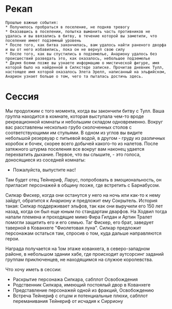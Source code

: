 # Рекап
    Прошлые важные события:
    * Получилось пробраться в поселение, не подняв тревогу
    * Оказавшись в поселении, попытка выманить часть противников не удалась и вы ввязались в битву, в течение которой вы заметили, что поселение имеет подземный уровень
    * После того, как битва закончилась, вам удалось найти раненого дворфа и вы от него избавились, пока он не вернул свою силу
    * После того, как вы спустились в подземелье, Анариону удалось без происшествий разведать это, как оказалось, небольшое подземелье
    * Двумя боями позже вы узнаете информацию о мистической фигуре, имя которой было на найденной в Силкстеде записке. Прочитав дневник Тулл, настоящее имя которой оказалось Элета Эрелл, написанный на эльфийском, Анарион узнает больше о том, чего та пыталась достичь здесь.

# Сессия
Мы продолжим с того момента, когда вы закончили битву с Тулл. Ваша группа находится в комнате, которая выступала чем-то вроде рекреационной комнаты и небольшим складом одновременно. Вокруг вас расставлены несколько грубо сколоченных столов с соответствующими им стульями. В одном из углов вы видите небольшой резервуар с питьевой водой, в другом - груду из различных коробок и бочек, скорее всего добычей какого-то из налетов. После затяжного штурма поселения все вокруг вам наконец удается перехватить дыхание. Первое, что вы слышите, - это голоса, доносящиеся из соседней комнаты:
 - Пожалуйста, выпустите нас!

Там будет отец Тейнериф, Ларус, попробовать в эмоциональность, он пригласит персонажей в общину позже, где встретить с Барнабусом.

Силкар Фискер, когда они останутся у него на ночь или как-то к нему зайдут, обратится к Анариону и предложит ему Сокрытель. История такая: Силкар поддерживает эльфов, так как они выручили его 150 лет назад, когда он был еще юным по стандартам дварфов. На Ходвил тогда напали племена и проходящие мимо Фира Гилдан и Артин Тралет помогли защитить его и его семью. Таг Фискер, его брат, заведует таверной в Кованхеге "Фиолетовая луна". Силкар предложит персонажам остаться там, спросив о том, куда дальше направляются герои.

Награда получается на 1ом этаже кованхега, в северо-западном районе, в небольшом здании хабе, где происходит аутсорсинг заданий группам приключенцев, не находящимся на служюе королевства.

Что хочу иметь в сессии:
* Раскрытие персонажа Силкара, сабплот Освобождения
* Родственник Силкара, имеющий постоялый двор в Кованхеге
* Представление персонажей одной из фракций, Освобождению
* Встреча Тейнериф с отцом и потенциальные плюхи, сабплот переманивания Тейнериф от исчадия к Сирриону